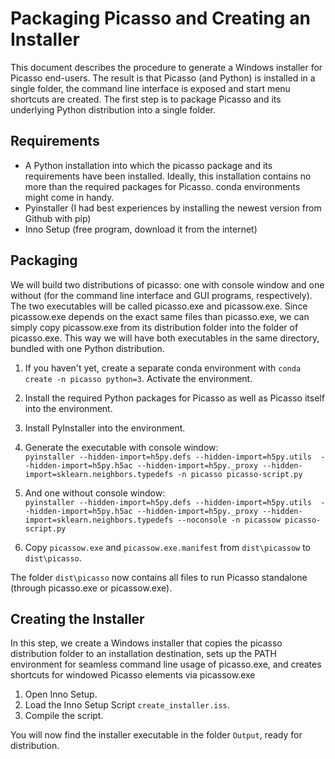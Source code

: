 # Packaging Picasso and Creating an Installer
This document describes the procedure to generate a Windows installer for Picasso end-users. The result is that Picasso (and Python) is installed in a single folder, the command line interface is exposed and start menu shortcuts are created. The first step is to package Picasso and its underlying Python distribution into a single folder.

## Requirements
- A Python installation into which the picasso package and its requirements have been installed. Ideally, this installation contains no more than the required packages for Picasso. conda environments might come in handy.
- Pyinstaller (I had best experiences by installing the newest version from Github with pip)
- Inno Setup (free program, download it from the internet)

## Packaging
We will build two distributions of picasso: one with console window and one without (for the command line interface and GUI programs, respectively). The two executables will be called picasso.exe and picassow.exe. Since picassow.exe depends on the exact same files than picasso.exe, we can simply copy picassow.exe from its distribution folder into the folder of picasso.exe. This way we will have both executables in the same directory, bundled with one Python distribution.

1. If you haven't yet, create a separate conda environment with `conda create -n picasso python=3`. Activate the environment.

2. Install the required Python packages for Picasso as well as Picasso itself into the environment.

3. Install PyInstaller into the environment.

4. Generate the executable with console window:  
`pyinstaller --hidden-import=h5py.defs --hidden-import=h5py.utils  --hidden-import=h5py.h5ac --hidden-import=h5py._proxy --hidden-import=sklearn.neighbors.typedefs -n picasso picasso-script.py`

5. And one without console window:  
`pyinstaller --hidden-import=h5py.defs --hidden-import=h5py.utils  --hidden-import=h5py.h5ac --hidden-import=h5py._proxy --hidden-import=sklearn.neighbors.typedefs --noconsole -n picassow picasso-script.py`

6. Copy `picassow.exe` and `picassow.exe.manifest` from `dist\picassow` to `dist\picasso`.

The folder `dist\picasso` now contains all files to run Picasso standalone (through picasso.exe or picassow.exe).

## Creating the Installer
In this step, we create a Windows installer that copies the picasso distribution folder to an installation destination, sets up the PATH environment for seamless command line usage of picasso.exe, and creates shortcuts for windowed Picasso elements via picassow.exe

1. Open Inno Setup.
2. Load the Inno Setup Script `create_installer.iss`.
3. Compile the script.

You will now find the installer executable in the folder `Output`, ready for distribution.
